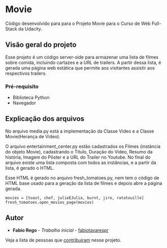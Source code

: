 # Movie

Código desenvolvido para para o Projeto Movie para o Curso de Web Full-Stack da Udacity.

## Visão geral do projeto

Esse projeto é um código server-side para armazenar uma lista de filmes sobre comida, incluindo cartazes e a URL de trailers.
A partir dessa lista, é gerada uma página web estática que permite aos visitantes assistir aos respectivos trailers.

### Pré-requisito

 - Biblioteca Python
 - Navegador

## Explicação dos arquivos

No arquivo media.py está a implementação da Classe Video e a Classe Movie(Herança de Video).

O arquivo entertainment_center.py estão cadastrados os Filmes (instância do objeto Movie), cadastrando o Título, Duração do Vídeo, Resumo da história, Imagem do Pôster e a URL do Trailer no Youtube.
No final do arquivo existe uma lista composta com todos as instâncias, e a partir da lista, é gerado o HTML.

Esse HTML é gerado no arquivo fresh_tomatoes.py, nem tem o código de HTML base usado para a geração da lista de filmes e depois abre a página gerada.


```
movies = [toast, chef, julieEJulia, burnt, jiro, ratatouille]
fresh_tomatoes.open_movies_page(movies)
```

## Autor

* **Fabio Rego** - *Trabalho inicial* - [fabiotavarespr](https://github.com/fabiotavarespr)

Veja a lista de pessoas que [contribuiram](https://github.com/fabiotavarespr/Movie/contributors) nesse projeto.